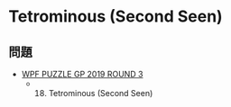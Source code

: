 # Tetrominous (Second Seen)

## 問題
- [WPF PUZZLE GP 2019 ROUND 3](../questions/wpfpgp2019-3.md)
	- 18. Tetrominous (Second Seen)
